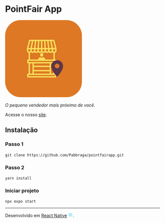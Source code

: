 # PointFair App

<img 
width="250px"
src="./assets/icon.png"
style="display: inline-block; margin: 0 auto; max-width: 250px; border-radius: 50px">

*O pequeno vendedor mais próximo de você.*

Acesse o nosso [site](https://pointfair.up.railway.app/).

## Instalação

### Passo 1
```
git clone https://github.com/Pabbraga/pointfairapp.git
```

### Passo 2
```
yarn install
```

### Iniciar projeto
```
npx expo start
```

___

Desenvolvido em [React Native](https://reactnative.dev) <img height="15" src="https://raw.githubusercontent.com/devicons/devicon/master/icons/react/react-original.svg">.
